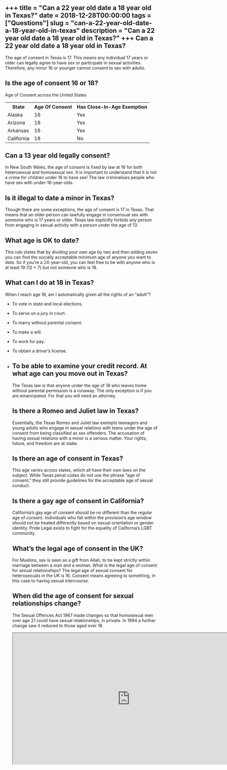 +++
title = "Can a 22 year old date a 18 year old in Texas?"
date = 2018-12-28T00:00:00
tags = ["Questions"]
slug = "can-a-22-year-old-date-a-18-year-old-in-texas"
description = "Can a 22 year old date a 18 year old in Texas?"
+++
Can a 22 year old date a 18 year old in Texas?
----------------------------------------------

The age of consent in Texas is 17. This means any individual 17 years or older can legally agree to have sex or participate in sexual activities. Therefore, any minor 16 or younger cannot consent to sex with adults.

Is the age of consent 16 or 18?
-------------------------------

Age of Consent across the United States

<table><tr><th>State</th><th>Age Of Consent</th><th>Has Close-In-Age Exemption</th></tr><tr><td>Alaska</td><td>16</td><td>Yes</td></tr><tr><td>Arizona</td><td>18</td><td>Yes</td></tr><tr><td>Arkansas</td><td>16</td><td>Yes</td></tr><tr><td>California</td><td>18</td><td>No</td></tr></table>

Can a 13 year old legally consent?
----------------------------------

In New South Wales, the age of consent is fixed by law at 16 for both heterosexual and homosexual sex. It is important to understand that it is not a crime for children under 16 to have sex! The law criminalises people who have sex with under-16-year-olds.

Is it illegal to date a minor in Texas?
---------------------------------------

Though there are some exceptions, the age of consent is 17 in Texas. That means that an older person can lawfully engage in consensual sex with someone who is 17 years or older. Texas law explicitly forbids any person from engaging in sexual activity with a person under the age of 13.

What age is OK to date?
-----------------------

This rule states that by dividing your own age by two and then adding seven you can find the socially acceptable minimum age of anyone you want to date. So if you’re a 24-year-old, you can feel free to be with anyone who is at least 19 (12 + 7) but not someone who is 18.

What can I do at 18 in Texas?
-----------------------------

When I reach age 18, am I automatically given all the rights of an “adult”?

- To vote in state and local elections.
- To serve on a jury in court.
- To marry without parental consent.
- To make a will.
- To work for pay.
- To obtain a driver’s license.
- To be able to examine your credit record. At what age can you move out in Texas?
    --------------------------------------
    
    The Texas law is that anyone under the age of 18 who leaves home without parental permission is a runaway. The only exception is if you are emancipated. For that you will need an attorney.
    
    Is there a Romeo and Juliet law in Texas?
    -----------------------------------------
    
    Essentially, the Texas Romeo and Juliet law exempts teenagers and young adults who engage in sexual relations with teens under the age of consent from being classified as sex offenders. The accusation of having sexual relations with a minor is a serious matter. Your rights, future, and freedom are at stake.
    
    Is there an age of consent in Texas?
    ------------------------------------
    
    This age varies across states, which all have their own laws on the subject. While Texas penal codes do not use the phrase “age of consent,” they still provide guidelines for the acceptable age of sexual conduct.
    
    Is there a gay age of consent in California?
    --------------------------------------------
    
    California’s gay age of consent should be no different than the regular age of consent. Individuals who fall within the provision’s age window should not be treated differently based on sexual orientation or gender identity. Pride Legal exists to fight for the equality of California’s LGBT community.
    
    What’s the legal age of consent in the UK?
    ------------------------------------------
    
    For Muslims, sex is seen as a gift from Allah, to be kept strictly within marriage between a man and a woman. What is the legal age of consent for sexual relationships? The legal age of sexual consent for heterosexuals in the UK is 16. Consent means agreeing to something, in this case to having sexual intercourse.
    
    When did the age of consent for sexual relationships change?
    ------------------------------------------------------------
    
    The Sexual Offences Act 1967 made changes so that homosexual men over age 21 could have sexual relationships, in private. In 1994 a further change saw it reduced to those aged over 18.
    
    <iframe allow="accelerometer; autoplay; clipboard-write; encrypted-media; gyroscope; picture-in-picture" allowfullscreen="" class="__youtube_prefs__  epyt-is-override  no-lazyload" data-no-lazy="1" data-origheight="433" data-origwidth="770" data-skipgform_ajax_framebjll="" height="433" id="_ytid_95670" loading="lazy" src="https://www.youtube.com/embed/IUXe7mSFw4o?enablejsapi=1&autoplay=0&cc_load_policy=0&cc_lang_pref=&iv_load_policy=1&loop=0&modestbranding=0&rel=1&fs=1&playsinline=0&autohide=2&theme=dark&color=red&controls=1&" title="YouTube player" width="770"></iframe>
